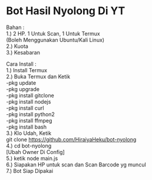 # Bot Hasil Nyolong Di YT

Bahan :<br>
1.) 2 HP. 1 Untuk Scan, 1 Untuk Termux<br>
    (Boleh Menggunakan Ubuntu/Kali Linux)<br>
2.) Kuota<br>
3.) Kesabaran<br>

Cara Install :<br>
1.) Install Termux<br>
2.) Buka Termux dan Ketik<br>
-pkg update<br>
-pkg upgrade<br>
-pkg install gitclone<br>
-pkg install nodejs<br>
-pkg install curl<br>
-pkg install python2<br>
-pkg install ffmpeg<br>
-pkg install bash<br>
3.) Klo Udah, Ketik<br>git clone https://github.com/HiraiyaHeku/bot-nyolong<br>
4.) cd bot-nyolong<br>
   [Ubah Owner Di Config]<br>
5.) ketik node main.js<br>
6.) Siapakan HP untuk scan dan Scan Barcode yg muncul<br>
7.) Bot Siap Dipakai<br>


